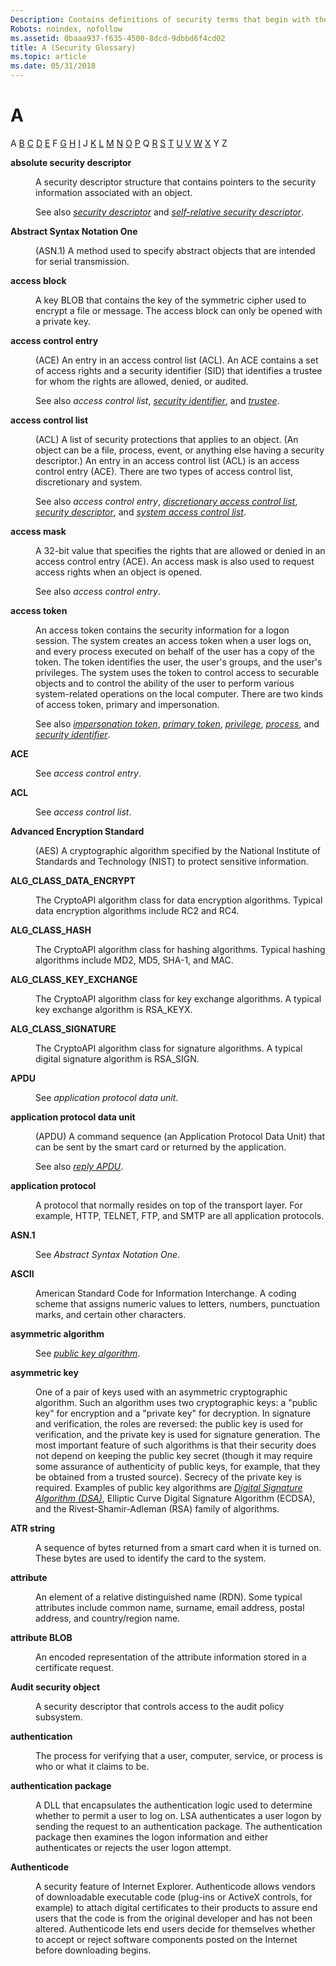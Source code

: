 ```yaml
---
Description: Contains definitions of security terms that begin with the letter A.
Robots: noindex, nofollow
ms.assetid: 0baaa937-f635-4500-8dcd-9dbbd6f4cd02
title: A (Security Glossary)
ms.topic: article
ms.date: 05/31/2018
---
```


# A

A [B](b-gly.md) [C](c-gly.md) [D](d-gly.md) [E](e-gly.md) F [G](g-gly.md) [H](h-gly.md) [I](i-gly.md) J [K](k-gly.md) [L](l-gly.md) [M](m-gly.md) [N](n-gly.md) [O](o-gly.md) [P](p-gly.md) Q [R](r-gly.md) [S](s-gly.md) [T](t-gly.md) [U](u-gly.md) [V](v-gly.md) [W](w-gly.md) [X](x-gly.md) Y Z

<dl> <dt>

<span id="_security_absolute_security_descriptor_gly"></span><span id="_SECURITY_ABSOLUTE_SECURITY_DESCRIPTOR_GLY"></span>**absolute security descriptor**
</dt> <dd>

A security descriptor structure that contains pointers to the security information associated with an object.

See also [*security descriptor*](s-gly.md) and [*self-relative security descriptor*](s-gly.md).

</dd> <dt>

<span id="_security_abstract_syntax_notation_one_gly"></span><span id="_SECURITY_ABSTRACT_SYNTAX_NOTATION_ONE_GLY"></span>**Abstract Syntax Notation One**
</dt> <dd>

(ASN.1) A method used to specify abstract objects that are intended for serial transmission.

</dd> <dt>

<span id="_security_access_block_gly"></span><span id="_SECURITY_ACCESS_BLOCK_GLY"></span>**access block**
</dt> <dd>

A key BLOB that contains the key of the symmetric cipher used to encrypt a file or message. The access block can only be opened with a private key.

</dd> <dt>

<span id="_security_access_control_entry_gly"></span><span id="_SECURITY_ACCESS_CONTROL_ENTRY_GLY"></span>**access control entry**
</dt> <dd>

(ACE) An entry in an access control list (ACL). An ACE contains a set of access rights and a security identifier (SID) that identifies a trustee for whom the rights are allowed, denied, or audited.

See also *access control list*, [*security identifier*](s-gly.md), and [*trustee*](t-gly.md).

</dd> <dt>

<span id="_security_access_control_list_gly"></span><span id="_SECURITY_ACCESS_CONTROL_LIST_GLY"></span>**access control list**
</dt> <dd>

(ACL) A list of security protections that applies to an object. (An object can be a file, process, event, or anything else having a security descriptor.) An entry in an access control list (ACL) is an access control entry (ACE). There are two types of access control list, discretionary and system.

See also *access control entry*, [*discretionary access control list*](d-gly.md), [*security descriptor*](s-gly.md), and [*system access control list*](s-gly.md).

</dd> <dt>

<span id="_security_access_mask_gly"></span><span id="_SECURITY_ACCESS_MASK_GLY"></span>**access mask**
</dt> <dd>

A 32-bit value that specifies the rights that are allowed or denied in an access control entry (ACE). An access mask is also used to request access rights when an object is opened.

See also *access control entry*.

</dd> <dt>

<span id="_security_access_token_gly"></span><span id="_SECURITY_ACCESS_TOKEN_GLY"></span>**access token**
</dt> <dd>

An access token contains the security information for a logon session. The system creates an access token when a user logs on, and every process executed on behalf of the user has a copy of the token. The token identifies the user, the user's groups, and the user's privileges. The system uses the token to control access to securable objects and to control the ability of the user to perform various system-related operations on the local computer. There are two kinds of access token, primary and impersonation.

See also [*impersonation token*](i-gly.md), [*primary token*](p-gly.md), [*privilege*](p-gly.md), [*process*](p-gly.md), and [*security identifier*](s-gly.md).

</dd> <dt>

<span id="_security_ace_gly"></span><span id="_SECURITY_ACE_GLY"></span>**ACE**
</dt> <dd>

See *access control entry*.

</dd> <dt>

<span id="_security_acl_gly"></span><span id="_SECURITY_ACL_GLY"></span>**ACL**
</dt> <dd>

See *access control list*.

</dd> <dt>

<span id="_security_aes_gly"></span><span id="_SECURITY_AES_GLY"></span>**Advanced Encryption Standard**
</dt> <dd>

(AES) A cryptographic algorithm specified by the National Institute of Standards and Technology (NIST) to protect sensitive information.

</dd> <dt>

<span id="_security_alg_class_data_encrypt_gly"></span><span id="_SECURITY_ALG_CLASS_DATA_ENCRYPT_GLY"></span>**ALG\_CLASS\_DATA\_ENCRYPT**
</dt> <dd>

The CryptoAPI algorithm class for data encryption algorithms. Typical data encryption algorithms include RC2 and RC4.

</dd> <dt>

<span id="_security_alg_class_hash_gly"></span><span id="_SECURITY_ALG_CLASS_HASH_GLY"></span>**ALG\_CLASS\_HASH**
</dt> <dd>

The CryptoAPI algorithm class for hashing algorithms. Typical hashing algorithms include MD2, MD5, SHA-1, and MAC.

</dd> <dt>

<span id="_security_alg_class_key_exchange_gly"></span><span id="_SECURITY_ALG_CLASS_KEY_EXCHANGE_GLY"></span>**ALG\_CLASS\_KEY\_EXCHANGE**
</dt> <dd>

The CryptoAPI algorithm class for key exchange algorithms. A typical key exchange algorithm is RSA\_KEYX.

</dd> <dt>

<span id="_security_alg_class_signature_gly"></span><span id="_SECURITY_ALG_CLASS_SIGNATURE_GLY"></span>**ALG\_CLASS\_SIGNATURE**
</dt> <dd>

The CryptoAPI algorithm class for signature algorithms. A typical digital signature algorithm is RSA\_SIGN.

</dd> <dt>

<span id="_security_apdu_gly"></span><span id="_SECURITY_APDU_GLY"></span>**APDU**
</dt> <dd>

See *application protocol data unit*.

</dd> <dt>

<span id="_security_application_protocol_data_unit_gly"></span><span id="_SECURITY_APPLICATION_PROTOCOL_DATA_UNIT_GLY"></span>**application protocol data unit**
</dt> <dd>

(APDU) A command sequence (an Application Protocol Data Unit) that can be sent by the smart card or returned by the application.

See also [*reply APDU*](r-gly.md).

</dd> <dt>

<span id="_security_application_protocol_gly"></span><span id="_SECURITY_APPLICATION_PROTOCOL_GLY"></span>**application protocol**
</dt> <dd>

A protocol that normally resides on top of the transport layer. For example, HTTP, TELNET, FTP, and SMTP are all application protocols.

</dd> <dt>

<span id="_security_asn.1_gly"></span><span id="_SECURITY_ASN.1_GLY"></span>**ASN.1**
</dt> <dd>

See *Abstract Syntax Notation One*.

</dd> <dt>

<span id="_security_ascii_gly"></span><span id="_SECURITY_ASCII_GLY"></span>**ASCII**
</dt> <dd>

American Standard Code for Information Interchange. A coding scheme that assigns numeric values to letters, numbers, punctuation marks, and certain other characters.

</dd> <dt>

<span id="_security_asymmetric_algorithm_gly"></span><span id="_SECURITY_ASYMMETRIC_ALGORITHM_GLY"></span>**asymmetric algorithm**
</dt> <dd>

See [*public key algorithm*](p-gly.md).

</dd> <dt>

<span id="_security_asymmetric_key_gly"></span><span id="_SECURITY_ASYMMETRIC_KEY_GLY"></span>**asymmetric key**
</dt> <dd>

One of a pair of keys used with an asymmetric cryptographic algorithm. Such an algorithm uses two cryptographic keys: a "public key" for encryption and a "private key" for decryption. In signature and verification, the roles are reversed: the public key is used for verification, and the private key is used for signature generation. The most important feature of such algorithms is that their security does not depend on keeping the public key secret (though it may require some assurance of authenticity of public keys, for example, that they be obtained from a trusted source). Secrecy of the private key is required. Examples of public key algorithms are [*Digital Signature Algorithm (DSA)*](d-gly.md), Elliptic Curve Digital Signature Algorithm (ECDSA), and the Rivest-Shamir-Adleman (RSA) family of algorithms.

</dd> <dt>

<span id="_security_atr_string_gly"></span><span id="_SECURITY_ATR_STRING_GLY"></span>**ATR string**
</dt> <dd>

A sequence of bytes returned from a smart card when it is turned on. These bytes are used to identify the card to the system.

</dd> <dt>

<span id="_security_attribute_gly"></span><span id="_SECURITY_ATTRIBUTE_GLY"></span>**attribute**
</dt> <dd>

An element of a relative distinguished name (RDN). Some typical attributes include common name, surname, email address, postal address, and country/region name.

</dd> <dt>

<span id="_security_attribute_blob_gly"></span><span id="_SECURITY_ATTRIBUTE_BLOB_GLY"></span>**attribute BLOB**
</dt> <dd>

An encoded representation of the attribute information stored in a certificate request.

</dd> <dt>

<span id="_security_audit_security_object_gly"></span><span id="_SECURITY_AUDIT_SECURITY_OBJECT_GLY"></span>**Audit security object**
</dt> <dd>

A security descriptor that controls access to the audit policy subsystem.

</dd> <dt>

<span id="_security_authentication_gly"></span><span id="_SECURITY_AUTHENTICATION_GLY"></span>**authentication**
</dt> <dd>

The process for verifying that a user, computer, service, or process is who or what it claims to be.

</dd> <dt>

<span id="_security_authentication_package_gly"></span><span id="_SECURITY_AUTHENTICATION_PACKAGE_GLY"></span>**authentication package**
</dt> <dd>

A DLL that encapsulates the authentication logic used to determine whether to permit a user to log on. LSA authenticates a user logon by sending the request to an authentication package. The authentication package then examines the logon information and either authenticates or rejects the user logon attempt.

</dd> <dt>

<span id="_security_authenticode_gly"></span><span id="_SECURITY_AUTHENTICODE_GLY"></span>**Authenticode**
</dt> <dd>

A security feature of Internet Explorer. Authenticode allows vendors of downloadable executable code (plug-ins or ActiveX controls, for example) to attach digital certificates to their products to assure end users that the code is from the original developer and has not been altered. Authenticode lets end users decide for themselves whether to accept or reject software components posted on the Internet before downloading begins.

</dd> </dl>

 

 



